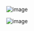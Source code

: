 ![image](https://user-images.githubusercontent.com/60442877/193378094-97e7deac-04b7-478a-8823-fb9273d63332.png)

![image](https://user-images.githubusercontent.com/60442877/193378183-141eaf28-5ce0-4cc2-9a27-8cf819e8d329.png)

